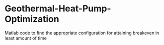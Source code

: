 # Geothermal-Heat-Pump-Optimization
Matlab code to find the appropriate configuration for attaining breakeven in least amount of time
